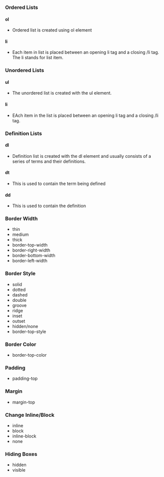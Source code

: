 ### Ordered Lists

#### ol

* Ordered list is created using ol element

#### li

* Each item in list is placed between an opening li tag and a closing /li tag.  The li stands for list item.

### Unordered Lists 

#### ul

* The unordered list is created with the ul element.

#### li

* EAch item in the list is placed between an opening li tag and a closing /li tag.

### Definition Lists 

#### dl

* Definition list is created with the dl element and usually consists of a series of terms and their definitions.

#### dt

* This is used to contain the term being defined

#### dd

* This is used to contain the definition

### Border Width

* thin
* medium
* thick
* border-top-width
* border-right-width
* border-bottom-width
* border-left-width

### Border Style

* solid
* dotted
* dashed
* double
* groove
* ridge
* inset
* outset
* hidden/none
* border-top-style

### Border Color

* border-top-color

### Padding

* padding-top

### Margin

* margin-top

### Change Inline/Block

* inline
* block
* inline-block
* none

### Hiding Boxes

* hidden
* visible

###